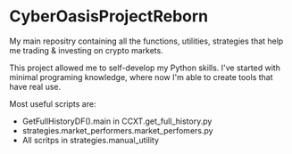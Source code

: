 # CyberOasisProjectReborn
My main repositry containing all the functions, utilities, strategies that help me trading & investing on crypto markets.

This project allowed me to self-develop my Python skills. I've started with minimal programing knowledge, where now I'm able to create tools that have real use.

Most useful scripts are:
- GetFullHistoryDF().main in  CCXT.get_full_history.py
- strategies.market_performers.market_perfomers.py
- All scritps in strategies.manual_utility

